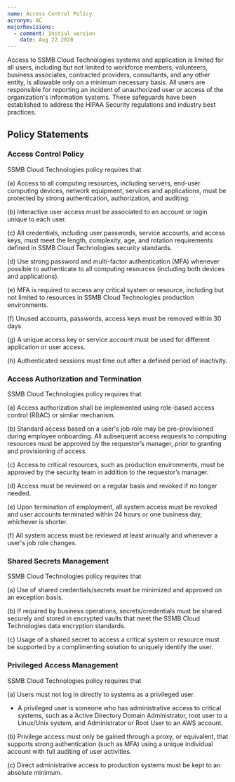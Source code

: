 ```yaml
---
name: Access Control Policy
acronym: AC
majorRevisions:
  - comment: Initial version
    date: Aug 22 2020
---
```


Access to SSMB Cloud Technologies systems and application is limited for all users, including
but not limited to workforce members, volunteers, business associates,
contracted providers, consultants, and any other entity, is allowable only on a
minimum necessary basis. All users are responsible for reporting an incident of
unauthorized user or access of the organization's information systems. These
safeguards have been established to address the HIPAA Security regulations and
industry best practices.

## Policy Statements

### Access Control Policy

SSMB Cloud Technologies policy requires that

(a) Access to all computing resources, including servers, end-user computing
devices, network equipment, services and applications, must be protected by
strong authentication, authorization, and auditing.

(b) Interactive user access must be associated to an account or login unique to
each user.

(c) All credentials, including user passwords, service accounts, and access
keys, must meet the length, complexity, age, and rotation requirements defined
in SSMB Cloud Technologies security standards.

(d) Use strong password and multi-factor authentication (MFA) whenever possible
to authenticate to all computing resources (including both devices and
applications).

(e) MFA is required to access any critical system or resource, including but not
limited to resources in SSMB Cloud Technologies production environments.

(f) Unused accounts, passwords, access keys must be removed within 30 days.

(g) A unique access key or service account must be used for different
application or user access.

(h) Authenticated sessions must time out after a defined period of inactivity.

### Access Authorization and Termination

SSMB Cloud Technologies policy requires that

(a) Access authorization shall be implemented using role-based access control
(RBAC) or similar mechanism.

(b) Standard access based on a user's job role may be pre-provisioned during
employee onboarding. All subsequent access requests to computing resources must
be approved by the requestor’s manager, prior to granting and provisioning of
access.

(c) Access to critical resources, such as production environments, must be
approved by the security team in addition to the requestor’s manager.

(d) Access must be reviewed on a regular basis and revoked if no longer needed.

(e) Upon termination of employment, all system access must be revoked and user
accounts terminated within 24 hours or one business day, whichever is shorter.

(f) All system access must be reviewed at least annually and whenever a user's
job role changes.

### Shared Secrets Management

SSMB Cloud Technologies policy requires that

(a) Use of shared credentials/secrets must be minimized and approved on an
exception basis.

(b) If required by business operations, secrets/credentials must be shared
securely and stored in encrypted vaults that meet the SSMB Cloud Technologies data encryption
standards.

(c) Usage of a shared secret to access a critical system or resource must be
supported by a complimenting solution to uniquely identify the user.

### Privileged Access Management

SSMB Cloud Technologies policy requires that

(a) Users must not log in directly to systems as a privileged user.

  * A privileged user is someone who has administrative access to critical
    systems, such as a Active Directory Domain Administrator, root user to a
    Linux/Unix system, and Administrator or Root User to an AWS account.

(b) Privilege access must only be gained through a proxy, or equivalent, that
supports strong authentication (such as MFA) using a unique individual account
with full auditing of user activities.

(c) Direct administrative access to production systems must be kept to an
absolute minimum.